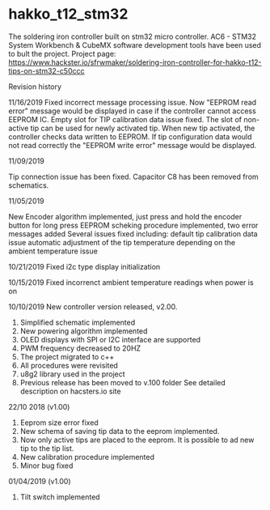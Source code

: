 # hakko_t12_stm32
The soldering iron controller built on stm32 micro controller.
AC6 - STM32 System Workbench & CubeMX software development tools have been used to bult the project.
Project page: https://www.hackster.io/sfrwmaker/soldering-iron-controller-for-hakko-t12-tips-on-stm32-c50ccc

Revision history

11/16/2019
  Fixed incorrect message processing issue.
    Now "EEPROM read error" message would be displayed in case if the controller cannot access EEPROM IC.
  Empty slot for TIP calibration data issue fixed. The slot of non-active tip can be used for newly activated tip.
    When new tip activated, the controller checks data written to EEPROM.
  If tip configuration data would not read correctly the "EEPROM write error" message would be displayed.

11/09/2019

Tip connection issue has been fixed.
Capacitor C8 has been removed from schematics.

11/05/2019

New Encoder algorithm implemented, just press and hold the encoder button for long press
EEPROM scheking procedure implemented, two error messages added
Several issues fixed including:
  default tip calibration data issue
  automatic adjustment of the tip temperature depending on the ambient temperature issue
  
10/21/2019
Fixed i2c type display initialization

10/15/2019
Fixed incorrenct ambient temperature readings when power is on

10/10/2019
New controller version released, v2.00.
1. Simplified schematic implemented
2. New powering algorithm implemented
3. OLED displays with SPI or I2C interface are supported
4. PWM frequency decreased to 20HZ
5. The project migrated to c++
6. All procedures were revisited
7. u8g2 library used in the project
8. Previous release has been moved to v.100 folder
See detailed description on hacsters.io site

22/10 2018 (v1.00)
  1. Eeprom size error fixed
  2. New schema of saving tip data to the eeprom implemented.
  3. Now only active tips are placed to the eeprom. It is possible to ad new tip to the tip list.
  4. New calibration procedure implemented
  5. Minor bug fixed

01/04/2019 (v1.00)
  1. Tilt switch implemented
